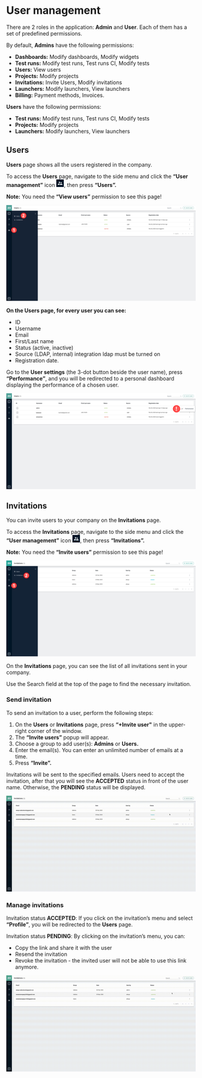 # User management

There are 2 roles in the application: **Admin** and **User**. Each of them has a set of predefined permissions.

By default, **Admins** have the following permissions:

* **Dashboards:** Modify dashboards, Modify widgets
* **Test runs:** Modify test runs, Test runs CI, Modify tests
* **Users:** View users
* **Projects:** Modify projects
* **Invitations:** Invite Users, Modify invitations
* **Launchers:** Modify launchers, View launchers
* **Billing:** Payment methods, Invoices.

**Users** have the following permissions:

* **Test runs:** Modify test runs, Test runs CI, Modify tests
* **Projects:** Modify projects
* **Launchers:** Modify launchers, View launchers


## Users
**Users** page shows all the users registered in the company.

To access the **Users** page, navigate to the side menu and click the **“User management”** icon ![User Management](https://github.com/zebrunner/documentation/blob/master/docs/assets/images/user_management_icon.png?raw=true), then press **“Users”.**

**Note:** You need the **“View users”** permission to see this page!

![Users Page](https://github.com/zebrunner/documentation/blob/master/docs/assets/images/users_management_page.png?raw=true) 

**On the Users page, for every user you can see:**

* ID
* Username 
* Email
* First/Last name
* Status (active, inactive)
* Source (LDAP, internal) integration ldap must be turned on
* Registration date.

Go to the **User settings** (the 3-dot button beside the user name), press **“Performance”**, and you will be redirected to a personal dashboard displaying the performance of a chosen user.

![User Performance](https://github.com/zebrunner/documentation/blob/master/docs/assets/images/users_management_performance.png?raw=true)

## Invitations
You can invite users to your company on the **Invitations** page.

To access the **Invitations** page, navigate to the side menu and click the **“User management”** icon ![User Management](https://github.com/zebrunner/documentation/blob/master/docs/assets/images/user_management_icon.png?raw=true), then press **“Invitations”.**

**Note:** You need the **“Invite users”** permission to see this page!

![Invitations Page](https://github.com/zebrunner/documentation/blob/master/docs/assets/images/invitations_page.png?raw=true)

On the **Invitations** page, you can see the list of all invitations sent in your company.

Use the Search field at the top of the page to find the necessary invitation.

### Send invitation
To send an invitation to a user, perform the following steps:

1. On the **Users** or **Invitations** page, press **“+Invite user"** in the upper-right corner of the window.
2. The **“Invite users”** popup will appear.
3. Choose a group to add user(s): **Admins** or **Users.**
4. Enter the email(s). You can enter an unlimited number of emails at a time.
5. Press **“Invite”.**

Invitations will be sent to the specified emails. Users need to accept the invitation, after that you will see the **ACCEPTED** status in front of the user name. Otherwise, the **PENDING** status will be displayed.

![Send Invitation](https://github.com/zebrunner/documentation/blob/master/docs/assets/images/send_invitation.gif?raw=true)

### Manage invitations
Invitation status **ACCEPTED**: If you click on the invitation’s menu and select **“Profile”**, you will be redirected to the **Users** page.

Invitation status **PENDING**: By clicking on the invitation’s menu, you can:

* Copy the link and share it with the user
* Resend the invitation
* Revoke the invitation - the invited user will not be able to use this link anymore.

![Manage Invitations](https://github.com/zebrunner/documentation/blob/master/docs/assets/images/manage_invitations.gif?raw=true)
